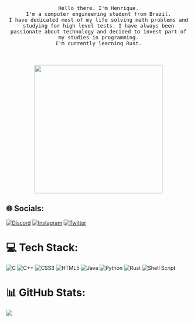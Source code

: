 <p align="center">
  <br>
  <br>
  <br>
  <samp>Hello there. I'm Henrique.<br> I'm a computer engineering student from Brazil. <br> I have dedicated most of my life solving math problems and studying for high level tests. I have always been passionate about technology and decided to invest part of my studies in programming. <br> I'm currently learning Rust. </samp>
  <br>
  <br>
  <br>
  <br>
  <img src="https://github.githubassets.com/images/modules/notifications/inbox-zero.svg" width="350" />
</p>

## 🌐 Socials:
[![Discord](https://img.shields.io/badge/Discord-%237289DA.svg?logo=discord&logoColor=white)](https://discord.gg/55555#9777) [![Instagram](https://img.shields.io/badge/Instagram-%23E4405F.svg?logo=Instagram&logoColor=white)](https://instagram.com/junqueiraxvi) [![Twitter](https://img.shields.io/badge/Twitter-%231DA1F2.svg?logo=Twitter&logoColor=white)](https://twitter.com/junqueiraxvi) 

# 💻 Tech Stack:
![C](https://img.shields.io/badge/c-%2300599C.svg?style=for-the-badge&logo=c&logoColor=white) ![C++](https://img.shields.io/badge/c++-%2300599C.svg?style=for-the-badge&logo=c%2B%2B&logoColor=white) ![CSS3](https://img.shields.io/badge/css3-%231572B6.svg?style=for-the-badge&logo=css3&logoColor=white) ![HTML5](https://img.shields.io/badge/html5-%23E34F26.svg?style=for-the-badge&logo=html5&logoColor=white) ![Java](https://img.shields.io/badge/java-%23ED8B00.svg?style=for-the-badge&logo=java&logoColor=white) ![Python](https://img.shields.io/badge/python-3670A0?style=for-the-badge&logo=python&logoColor=ffdd54) ![Rust](https://img.shields.io/badge/rust-%23000000.svg?style=for-the-badge&logo=rust&logoColor=white) ![Shell Script](https://img.shields.io/badge/shell_script-%23121011.svg?style=for-the-badge&logo=gnu-bash&logoColor=white)
# 📊 GitHub Stats:
![](https://github-readme-stats.vercel.app/api/top-langs/?username=henriquecdb&theme=dark&hide_border=false&include_all_commits=true&count_private=true&layout=compact)
